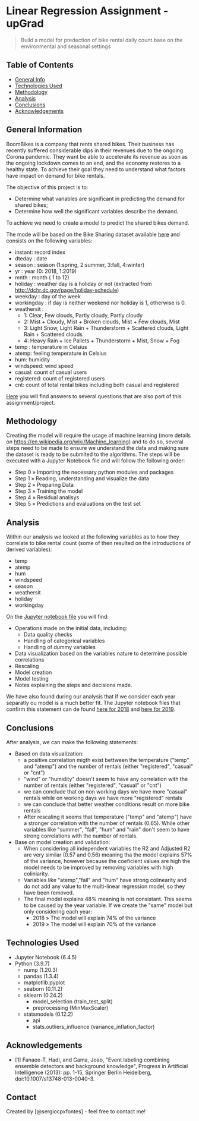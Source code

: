 # Linear Regression Assignment - upGrad
> Build a model for predection of bike rental daily count base on the environmental and seasonal settings


## Table of Contents
* [General Info](#general-information)
* [Technologies Used](#technologies-used)
* [Methodology](#methodology)
* [Analysis](#analysis)
* [Conclusions](#conclusions)
* [Acknowledgements](#acknowledgements)

<!-- You can include any other section that is pertinent to your problem -->

## General Information

BoomBikes is a company that rents shared bikes. Their business has recently suffered considerable dips in their revenues due to the ongoing Corona pandemic. They want be able to accelerate its revenue as soon as the ongoing lockdown comes to an end, and the economy restores to a healthy state. To achieve their goal they need to understand what factors have impact on demand for bike rentals.

The objective of this project is to:

 - Determine what variables are significant in predicting the demand for shared bikes;
 - Determine how well the significant variables describe the demand.

To achieve we need to create a model to predict the shared bikes demand.

The mode will be based on the Bike Sharing dataset available [here](day.csv) and consists on the following variables:

- instant: record index
- dteday : date
- season : season (1:spring, 2:summer, 3:fall, 4:winter)
- yr : year (0: 2018, 1:2019)
- mnth : month ( 1 to 12)
- holiday : weather day is a holiday or not (extracted from http://dchr.dc.gov/page/holiday-schedule)
- weekday : day of the week
- workingday : if day is neither weekend nor holiday is 1, otherwise is 0.
- weathersit : 
	- 1: Clear, Few clouds, Partly cloudy, Partly cloudy
	- 2: Mist + Cloudy, Mist + Broken clouds, Mist + Few clouds, Mist
	- 3: Light Snow, Light Rain + Thunderstorm + Scattered clouds, Light Rain + Scattered clouds
	- 4: Heavy Rain + Ice Pallets + Thunderstorm + Mist, Snow + Fog
- temp : temperature in Celsius
- atemp: feeling temperature in Celsius
- hum: humidity
- windspeed: wind speed
- casual: count of casual users
- registered: count of registered users
- cnt: count of total rental bikes including both casual and registered

[Here](linearregressionsubjectivequestions.pdf) you will find answers to several questions that are also part of this assignment/project.

<!-- You don't have to answer all the questions - just the ones relevant to your project. -->
## Methodology

Creating the model will require the usage of machine learning (more details on https://en.wikipedia.org/wiki/Machine_learning) and to do so, several steps  need to be made to ensure we understand the data and making sure the dataset is ready to be submited to the algorithms. The steps will be executed with a Jupyter Notebook file and will follow the following order:

- Step 0 » Importing the necessary python modules and packages
- Step 1 » Reading, understanding and visualize the data
- Step 2 » Preparing Data
- Step 3 » Training the model
- Step 4 » Residual analisys
- Step 5 » Predictions and evaluations on the test set

## Analysis

Within our analysis we looked at the following variables as to how they correlate to bike rental count (some of then resulted on the introductions of derived variables): 

  - temp
  - atemp
  - hum
  - windspeed
  - season
  - weathersit
  - holiday
  - workingday

On the [Jupyter notebook file](bikerentalstudy.ipynb) you will find:
  
  - Operations made on the initial data, including:
  	- Data quality checks
  	- Handling of categorical variables
  	- Handling of dummy variables
  - Data visualization based on the variables nature to determine possible correlations
  - Rescaling
  - Model creation
  - Model testing
  - Notes explaining the steps and decisions made.

We have also found during our analysis that if we consider each year separatly ou model is a much better fit. The Jupyter notebook files that confirm this statement can de found [here for 2018](bikerentalstudy_2018.ipynb) and [here for 2019](bikerentalstudy_2019.ipynb).

## Conclusions

After analysis, we can make the following statements:

- Based on data visualization:
	- a positive correlation migth exist bettween the temperature ("temp" and "atemp") and the number of rentals (either "registered", "casual" or "cnt")
	- "wind" or "humidity" doesn't seem to have any correlation with the number of rentals (either "registered", "casual" or "cnt")
	- we can conclude that on non working days we have more "casual" rentals while on working days we have more "registered" rentals
	- we can conclude that better weather conditions result on more bike rentals
	- After rescaling it seems that temperature ("temp" and "atemp") have a stronger correlation with the number of rentals (0.65). While other variables like "summer", "fall", "hum" and "rain" don't seem to have strong correlations with the number of rentals.
- Base on model creation and validation:
	- When considering all independent variables the R2 and Adjusted R2 are very similar (0.57 and 0.56) meaning tha the model explains 57% of the variance, however because the coeficient values are high the model needs to be improved by removing variables with high coliniarity. 
	- Variables like "atemp","fall" and "hum" have strong colinearity and do not add any value to the multi-linear regression model, so they have been removed.
	- The final model explains 48% meaning is not consistant. This seems to be caused by the year variable. If we create the "same" model but only considering each year:
		- 2018 » The model will explain 74% of the variance
		- 2019 » The model will explain 70% of the variance 

<!-- You don't have to answer all the questions - just the ones relevant to your project. -->


## Technologies Used

- Jupyter Notebook (6.4.5)
- Python (3.9.7)
  - nump (1.20.3)
  - pandas (1.3.4)
  - matplotlib.pyplot
  - seaborn (0.11.2)
  - sklearn (0.24.2)
    - model_selection (train_test_split)  
    - preprocessing (MinMaxScaler)
  - statsmodels (0.12.2)
    - api
    - stats.outliers_influence (variance_inflation_factor)

<!-- As the libraries versions keep on changing, it is recommended to mention the version of library used in this project -->

## Acknowledgements
- [1] Fanaee-T, Hadi, and Gama, Joao, "Event labeling combining ensemble detectors and background knowledge", Progress in Artificial Intelligence (2013): pp. 1-15, Springer Berlin Heidelberg, doi:10.1007/s13748-013-0040-3.

## Contact
Created by [@sergiocpxfontes] - feel free to contact me!


<!-- Optional -->
<!-- ## License -->
<!-- This project is open source and available under the [... License](). -->

<!-- You don't have to include all sections - just the one's relevant to your project -->
